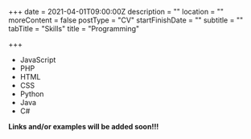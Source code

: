 +++
date = 2021-04-01T09:00:00Z
description = ""
location = ""
moreContent = false
postType = "CV"
startFinishDate = ""
subtitle = ""
tabTitle = "Skills"
title = "Programming"

+++
* JavaScript
* PHP
* HTML
* CSS
* Python
* Java
* C#

**Links and/or examples will be added soon!!!**